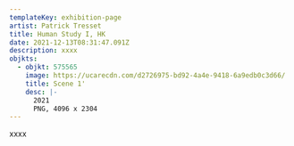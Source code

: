 ```yaml
---
templateKey: exhibition-page
artist: Patrick Tresset
title: Human Study I, HK
date: 2021-12-13T08:31:47.091Z
description: xxxx
objkts:
  - objkt: 575565
    image: https://ucarecdn.com/d2726975-bd92-4a4e-9418-6a9edb0c3d66/
    title: Scene 1'
    desc: |-
      2021
      PNG, 4096 x 2304
---
```

xxxx